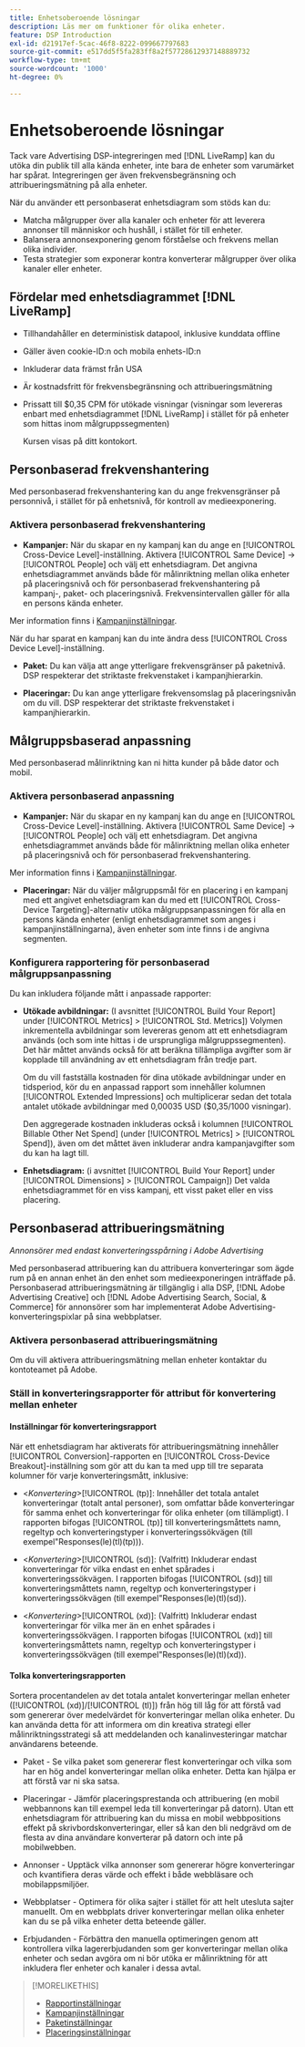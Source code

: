 ```yaml
---
title: Enhetsoberoende lösningar
description: Läs mer om funktioner för olika enheter.
feature: DSP Introduction
exl-id: d21917ef-5cac-46f8-8222-099667797683
source-git-commit: e517dd5f5fa283ff8a2f57728612937148889732
workflow-type: tm+mt
source-wordcount: '1000'
ht-degree: 0%

---
```


# Enhetsoberoende lösningar

Tack vare Advertising DSP-integreringen med [!DNL LiveRamp] kan du utöka din publik till alla kända enheter, inte bara de enheter som varumärket har spårat. Integreringen ger även frekvensbegränsning och attribueringsmätning på alla enheter.

När du använder ett personbaserat enhetsdiagram som stöds kan du:

* Matcha målgrupper över alla kanaler och enheter för att leverera annonser till människor och hushåll, i stället för till enheter.
* Balansera annonsexponering genom förståelse och frekvens mellan olika individer.
* Testa strategier som exponerar kontra konverterar målgrupper över olika kanaler eller enheter.

## Fördelar med enhetsdiagrammet [!DNL LiveRamp]

* Tillhandahåller en deterministisk datapool, inklusive kunddata offline

* Gäller även cookie-ID:n och mobila enhets-ID:n

* Inkluderar data främst från USA

* Är kostnadsfritt för frekvensbegränsning och attribueringsmätning

* Prissatt till $0,35 CPM för utökade visningar (visningar som levereras enbart med enhetsdiagrammet [!DNL LiveRamp] i stället för på enheter som hittas inom målgruppssegmenten)

  Kursen visas på ditt kontokort.

## Personbaserad frekvenshantering

Med personbaserad frekvenshantering kan du ange frekvensgränser på personnivå, i stället för på enhetsnivå, för kontroll av medieexponering.

### Aktivera personbaserad frekvenshantering

* **Kampanjer:** När du skapar en ny kampanj kan du ange en [!UICONTROL Cross-Device Level]-inställning. Aktivera [!UICONTROL Same Device] -> [!UICONTROL People] och välj ett enhetsdiagram. Det angivna enhetsdiagrammet används både för målinriktning mellan olika enheter på placeringsnivå och för personbaserad frekvenshantering på kampanj-, paket- och placeringsnivå. Frekvensintervallen gäller för alla en persons kända enheter.

Mer information finns i [Kampanjinställningar](/help/dsp/campaign-management/campaigns/campaign-settings.md).

När du har sparat en kampanj kan du inte ändra dess [!UICONTROL Cross Device Level]-inställning.

* **Paket:** Du kan välja att ange ytterligare frekvensgränser på paketnivå. DSP respekterar det striktaste frekvenstaket i kampanjhierarkin.

* **Placeringar:** Du kan ange ytterligare frekvensomslag på placeringsnivån om du vill. DSP respekterar det striktaste frekvenstaket i kampanjhierarkin.

## Målgruppsbaserad anpassning

Med personbaserad målinriktning kan ni hitta kunder på både dator och mobil.

### Aktivera personbaserad anpassning

* **Kampanjer:** När du skapar en ny kampanj kan du ange en [!UICONTROL Cross-Device Level]-inställning. Aktivera [!UICONTROL Same Device] -> [!UICONTROL People] och välj ett enhetsdiagram. Det angivna enhetsdiagrammet används både för målinriktning mellan olika enheter på placeringsnivå och för personbaserad frekvenshantering.

Mer information finns i [Kampanjinställningar](/help/dsp/campaign-management/campaigns/campaign-settings.md).

* **Placeringar:** När du väljer målgruppsmål för en placering i en kampanj med ett angivet enhetsdiagram kan du med ett [!UICONTROL Cross-Device Targeting]-alternativ utöka målgruppsanpassningen för alla en persons kända enheter (enligt enhetsdiagrammet som anges i kampanjinställningarna), även enheter som inte finns i de angivna segmenten.

### Konfigurera rapportering för personbaserad målgruppsanpassning

Du kan inkludera följande mått i anpassade rapporter:

* **Utökade avbildningar:** (I avsnittet [!UICONTROL Build Your Report] under [!UICONTROL Metrics] > [!UICONTROL Std. Metrics]) Volymen inkrementella avbildningar som levereras genom att ett enhetsdiagram används (och som inte hittas i de ursprungliga målgruppssegmenten). Det här måttet används också för att beräkna tillämpliga avgifter som är kopplade till användning av ett enhetsdiagram från tredje part.

  Om du vill fastställa kostnaden för dina utökade avbildningar under en tidsperiod, kör du en anpassad rapport som innehåller kolumnen [!UICONTROL Extended Impressions] och multiplicerar sedan det totala antalet utökade avbildningar med 0,00035 USD ($0,35/1000 visningar).

  Den aggregerade kostnaden inkluderas också i kolumnen [!UICONTROL Billable Other Net Spend] (under [!UICONTROL Metrics] > [!UICONTROL Spend]), även om det måttet även inkluderar andra kampanjavgifter som du kan ha lagt till.

* **Enhetsdiagram:** (i avsnittet [!UICONTROL Build Your Report] under [!UICONTROL Dimensions] > [!UICONTROL Campaign]) Det valda enhetsdiagrammet för en viss kampanj, ett visst paket eller en viss placering.

## Personbaserad attribueringsmätning

*Annonsörer med endast konverteringsspårning i Adobe Advertising*

Med personbaserad attribuering kan du attribuera konverteringar som ägde rum på en annan enhet än den enhet som medieexponeringen inträffade på. Personbaserad attribueringsmätning är tillgänglig i alla DSP, [!DNL Adobe Advertising Creative] och [!DNL Adobe Advertising Search, Social, & Commerce] för annonsörer som har implementerat Adobe Advertising-konverteringspixlar på sina webbplatser.

### Aktivera personbaserad attribueringsmätning

Om du vill aktivera attribueringsmätning mellan enheter kontaktar du kontoteamet på Adobe.

### Ställ in konverteringsrapporter för attribut för konvertering mellan enheter

#### Inställningar för konverteringsrapport

När ett enhetsdiagram har aktiverats för attribueringsmätning innehåller [!UICONTROL Conversion]-rapporten en [!UICONTROL Cross-Device Breakout]-inställning som gör att du kan ta med upp till tre separata kolumner för varje konverteringsmått, inklusive:

* &lt;*Konvertering*>[!UICONTROL (tp)]: Innehåller det totala antalet konverteringar (totalt antal personer), som omfattar både konverteringar för samma enhet och konverteringar för olika enheter (om tillämpligt). I rapporten bifogas [!UICONTROL (tp)] till konverteringsmåttets namn, regeltyp och konverteringstyper i konverteringssökvägen (till exempel&quot;Responses(le)(tl)(tp))).

* &lt;*Konvertering*>[!UICONTROL (sd)]: (Valfritt) Inkluderar endast konverteringar för vilka endast en enhet spårades i konverteringssökvägen. I rapporten bifogas [!UICONTROL (sd)] till konverteringsmåttets namn, regeltyp och konverteringstyper i konverteringssökvägen (till exempel&quot;Responses(le)(tl)(sd)).

* &lt;*Konvertering*>[!UICONTROL (xd)]: (Valfritt) Inkluderar endast konverteringar för vilka mer än en enhet spårades i konverteringssökvägen. I rapporten bifogas [!UICONTROL (xd)] till konverteringsmåttets namn, regeltyp och konverteringstyper i konverteringssökvägen (till exempel&quot;Responses(le)(tl)(xd)).

#### Tolka konverteringsrapporten

Sortera procentandelen av det totala antalet konverteringar mellan enheter ([!UICONTROL (xd)]/[!UICONTROL (tl)]) från hög till låg för att förstå vad som genererar över medelvärdet för konverteringar mellan olika enheter. Du kan använda detta för att informera om din kreativa strategi eller målinriktningsstrategi så att meddelanden och kanalinvesteringar matchar användarens beteende.

* Paket - Se vilka paket som genererar flest konverteringar och vilka som har en hög andel konverteringar mellan olika enheter. Detta kan hjälpa er att förstå var ni ska satsa.

* Placeringar - Jämför placeringsprestanda och attribuering (en mobil webbannons kan till exempel leda till konverteringar på datorn). Utan ett enhetsdiagram för attribuering kan du missa en mobil webbpositions effekt på skrivbordskonverteringar, eller så kan den bli nedgrävd om de flesta av dina användare konverterar på datorn och inte på mobilwebben.

* Annonser - Upptäck vilka annonser som genererar högre konverteringar och kvantifiera deras värde och effekt i både webbläsare och mobilappsmiljöer.

* Webbplatser - Optimera för olika sajter i stället för att helt utesluta sajter manuellt. Om en webbplats driver konverteringar mellan olika enheter kan du se på vilka enheter detta beteende gäller.

* Erbjudanden - Förbättra den manuella optimeringen genom att kontrollera vilka lagererbjudanden som ger konverteringar mellan olika enheter och sedan avgöra om ni bör utöka er målinriktning för att inkludera fler enheter och kanaler i dessa avtal.

>[!MORELIKETHIS]
>
>* [Rapportinställningar](/help/dsp/reports/report-settings.md)
>* [Kampanjinställningar](/help/dsp/campaign-management/campaigns/campaign-settings.md)
>* [Paketinställningar](/help/dsp/campaign-management/packages/package-settings.md)
>* [Placeringsinställningar](/help/dsp/campaign-management/placements/placement-settings.md)
